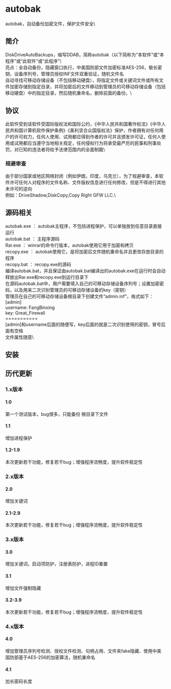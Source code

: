# autobak
autobak，自动备份加密文件，保护文件安全\
## 简介
DiskDriveAutoBackups，缩写DDAB，简称autobak（以下简称为“本软件”或“本程序”或“此软件”或“此程序”）\
亮点：全自动备份，隐藏窗口执行，中美国防部文件加密标准AES-256，极长密钥，设备序列号、管理员授权INF文件双重验证，随机文件名\
自动寻找可移动存储设备（不包括移动硬盘），将指定文件或关键词文件或所有文件加密存储到指定目录，并将加密后的文件移动到管理员的可移动存储设备（包括移动硬盘）中的指定目录，然后随机重命名，删除前面的备份。\
## 协议
此软件受到该软件受国际版权法和国际公约，《中华人民共和国著作权法》《中华人民共和国计算机软件保护条例》《美利坚合众国版权法》保护，作者拥有对任何用户的许可权力，任何人使用、试用都应得到作者的许可并且颁发许可证，任何人使用或试用都应当遵守当地相关规定，任何侵权行为将承受最严厉的民事和刑事处罚，对已知的违法者将给予法律范围内的全面制裁\
### 规避审查
由于部分国家或地区网络封闭（例如伊朗，印度，乌克兰），为了规避审查，本软件许可任何人对程序的文件名称、文件版权信息进行任何修改，但是不得进行其他未许可的逆向\
例如：DriveShadow,DiskCopy,Copy Right GFW LLC.\
## 源码相关
autobak.exe ： autobak主程序，不包括进程保护，可以单独放到任意目录直接运行\
autobak.bat ： 主程序源码\
Rar.exe ： winrar的命令行版本，autobak使用它用于加密和拷贝\
recopy.exe ： autobak使用它，是将加密后文件随机重命名并且更改存放目录的程序\
recopy.bat ： recopy.exe的源码\
编译autobak.bat，并且保证由autobak.bat编译出的autobak.exe在运行时会自动释放出Rar.exe和recopy.exe到运行目录下\
在源码autobak.bat中，用户需要填入自己的可移动存储设备序列号；设置加密密码，以及用来二次识别管理员的可移动存储设备的key（密钥）\
管理员在自己的可移动存储设备根目录下创建文件“admin.inf”，格式如下：\
[admin]\
username: FangBinxing\
key: Great_Firewall\
===========\
[admin]和username后面的随便写，key后面的就是二次识别使用的密钥，冒号后面有空格\
文件属性随意\
## 安装

## 历代更新
### 1.x版本
#### 1.0
第一个测试版本，bug很多，只能备份 根目录下文件
#### 1.1
增加进程保护
#### 1.2-1.9
本次更新若干功能，修复若干bug；增强程序流畅度，提升软件稳定性
### 2.x版本
#### 2.0
增加关键词
#### 2.1-2.9
本次更新若干功能，修复若干bug；增强程序流畅度，提升软件稳定性
### 3.x版本
#### 3.0
增加关键词，启动项防护，注册表防护，进程ID重置
#### 3.1
增加文件强制隐藏
#### 3.2-3.9
本次更新若干功能，修复若干bug；增强程序流畅度，提升软件稳定性
### 4.x版本
#### 4.0
增加管理员序列号检测、授权文件检测、句柄占用、文件夹fake隐藏、使用中美国防部基于AES-256的加密算法，随机重命名
#### 4.1
加长密码长度
